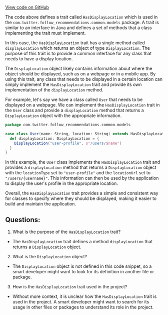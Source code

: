 [View code on GitHub](https://github.com/misbahsy/the-algorithm/follow-recommendations-service/common/src/main/scala/com/twitter/follow_recommendations/common/models/HasDisplayLocation.scala)

The code above defines a trait called `HasDisplayLocation` which is used in the `com.twitter.follow_recommendations.common.models` package. A trait is similar to an interface in Java and defines a set of methods that a class implementing the trait must implement. 

In this case, the `HasDisplayLocation` trait has a single method called `displayLocation` which returns an object of type `DisplayLocation`. The purpose of this trait is to provide a common interface for any class that needs to have a display location. 

The `DisplayLocation` object likely contains information about where the object should be displayed, such as on a webpage or in a mobile app. By using this trait, any class that needs to be displayed in a certain location can simply implement the `HasDisplayLocation` trait and provide its own implementation of the `displayLocation` method. 

For example, let's say we have a class called `User` that needs to be displayed on a webpage. We can implement the `HasDisplayLocation` trait in the `User` class and provide a `displayLocation` method that returns a `DisplayLocation` object with the appropriate information. 

```scala
package com.twitter.follow_recommendations.common.models

case class User(name: String, location: String) extends HasDisplayLocation {
  def displayLocation: DisplayLocation = {
    DisplayLocation("user-profile", s"/users/$name")
  }
}
```

In this example, the `User` class implements the `HasDisplayLocation` trait and provides a `displayLocation` method that returns a `DisplayLocation` object with the `locationType` set to `"user-profile"` and the `locationUrl` set to `"/users/{username}"`. This information can then be used by the application to display the user's profile in the appropriate location. 

Overall, the `HasDisplayLocation` trait provides a simple and consistent way for classes to specify where they should be displayed, making it easier to build and maintain the application.
## Questions: 
 1. What is the purpose of the `HasDisplayLocation` trait?
- The `HasDisplayLocation` trait defines a method `displayLocation` that returns a `DisplayLocation` object.

2. What is the `DisplayLocation` object?
- The `DisplayLocation` object is not defined in this code snippet, so a smart developer might want to look for its definition in another file or package.

3. How is the `HasDisplayLocation` trait used in the project?
- Without more context, it is unclear how the `HasDisplayLocation` trait is used in the project. A smart developer might want to search for its usage in other files or packages to understand its role in the project.